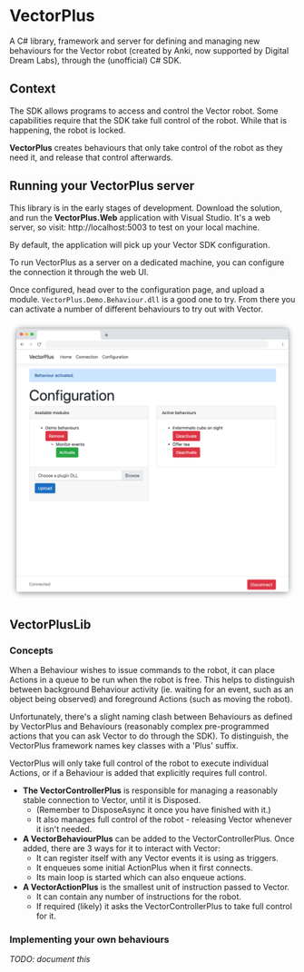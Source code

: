 # VectorPlus

A C# library, framework and server for defining and managing new behaviours for the Vector robot (created by Anki, now supported by Digital Dream Labs), through the (unofficial) C# SDK.

## Context

The SDK allows programs to access and control the Vector robot. Some capabilities require that the SDK take full control of the robot. While that is happening, the robot is locked.

__VectorPlus__ creates behaviours that only take control of the robot as they need it, and release that control afterwards.

## Running your VectorPlus server

This library is in the early stages of development. Download the solution, and run the __VectorPlus.Web__ application with Visual Studio. It's a web server, so visit: http://localhost:5003 to test on your local machine.

By default, the application will pick up your Vector SDK configuration. 

To run VectorPlus as a server on a dedicated machine, you can configure the connection it through the web UI.

Once configured, head over to the configuration page, and upload a module. `VectorPlus.Demo.Behaviour.dll` is a good one to try. From there you can activate a number of different behaviours to try out with Vector.

![Demo behaviours](Screenshots/2020-05-15_behaviours.png)

## VectorPlusLib

### Concepts

When a Behaviour wishes to issue commands to the robot, it can place Actions in a queue to be run when the robot is free. This helps to distinguish between background Behaviour activity (ie. waiting for an event, such as an object being observed) and foreground Actions (such as moving the robot).

Unfortunately, there's a slight naming clash between Behaviours as defined by VectorPlus and Behaviours (reasonably complex pre-programmed actions that you can ask Vector to do through the SDK). To distinguish, the VectorPlus framework names key classes with a 'Plus' suffix.

VectorPlus will only take full control of the robot to execute individual Actions, or if a Behaviour is added that explicitly requires full control.

* __The VectorControllerPlus__ is responsible for managing a reasonably stable connection to Vector, until it is Disposed.
  * (Remember to DisposeAsync it once you have finished with it.)
  * It also manages full control of the robot - releasing Vector whenever it isn't needed.
* __A VectorBehaviourPlus__ can be added to the VectorControllerPlus. Once added, there are 3 ways for it to interact with Vector:
  * It can register itself with any Vector events it is using as triggers.
  * It enqueues some initial ActionPlus when it first connects.
  * Its main loop is started which can also enqueue actions.
* __A VectorActionPlus__ is the smallest unit of instruction passed to Vector.
  * It can contain any number of instructions for the robot.
  * If required (likely) it asks the VectorControllerPlus to take full control for it.

### Implementing your own behaviours

_TODO: document this_
